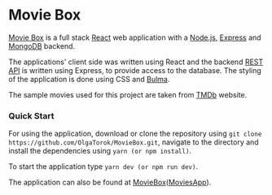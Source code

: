 # Movie Box

[Movie Box](https://github.com/OlgaTorok/MovieBox) is a full stack [React](https://reactjs.org/) web application with a [Node.js](https://nodejs.org/en/), [Express](https://expressjs.com/) and [MongoDB](https://www.mongodb.com/cloud/atlas/) backend. 

The applications' client side was written using React and the backend [REST API](https://restfulapi.net/) is written using Express, to provide access to the database. The styling of the application is done using CSS and [Bulma](https://bulma.io/). 

The sample movies used for this project are taken from [TMDb](https://www.themoviedb.org/) website. 

### Quick Start
For using the application, download or clone the repository using ``git clone https://github.com/OlgaTorok/MovieBox.git``, navigate to the directory and install the dependencies using ``yarn (or npm install)``.  

To start the application type ``yarn dev (or npm run dev)``.

The application can also be found at [MovieBox](https://movie-box-react.herokuapp.com/)([MoviesApp](https://movie-list-c0857.firebaseapp.com)).
